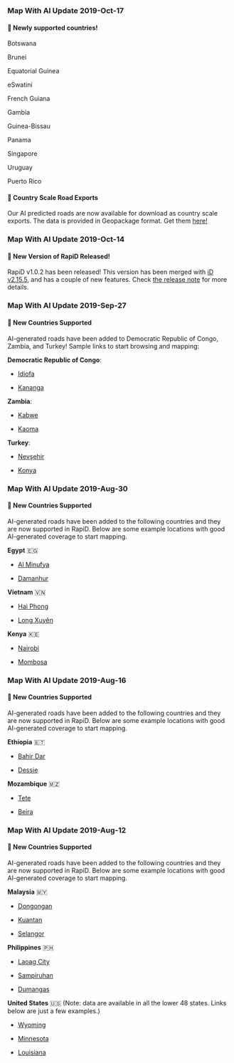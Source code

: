 ### Map With AI Update 2019-Oct-17

#### :tada: Newly supported countries!

Botswana

Brunei

Equatorial Guinea

eSwatini

French Guiana

Gambia

Guinea-Bissau

Panama

Singapore

Uruguay

Puerto Rico

#### :tada: Country Scale Road Exports

Our AI predicted roads are now available for download as country scale exports. The data is provided in Geopackage format. Get them [here!](https://github.com/facebookmicrosites/Open-Mapping-At-Facebook/wiki/Available-Countries)


### Map With AI Update 2019-Oct-14

#### :tada: New Version of RapiD Released!

RapiD v1.0.2 has been released! This version has been merged with [iD v2.15.5](https://github.com/openstreetmap/iD/blob/master/CHANGELOG.md#2155), and has a couple of new features. Check [the release note](https://github.com/facebookincubator/RapiD/releases/tag/rapid-v1.0.2) for more details.

### Map With AI Update 2019-Sep-27

#### :tada: New Countries Supported

AI-generated roads have been added to Democratic Republic of Congo, Zambia, and Turkey! Sample links to start browsing and mapping:

**Democratic Republic of Congo**:

* [Idiofa](https://mapwith.ai/rapid#background=Maxar-FB&disable_features=boundaries&map=16.10/-4.96569/19.56986)

* [Kananga](https://mapwith.ai/rapid#background=Maxar-FB&disable_features=boundaries&map=17.00/-5.91754/22.43409)

**Zambia**:

* [Kabwe](https://mapwith.ai/rapid#background=Maxar-FB&disable_features=boundaries&map=16.00/-14.4705/28.4376)

* [Kaoma](https://mapwith.ai/rapid#background=Maxar-FB&disable_features=boundaries&map=16.00/-14.8122/24.7940)

**Turkey**:

* [Nevşehir](https://mapwith.ai/rapid#background=Maxar-FB&disable_features=boundaries&map=17.00/38.62613/34.71397)

* [Konya](https://mapwith.ai/rapid#background=Maxar-FB&disable_features=boundaries&map=16.16/38.03435/33.07530)

### Map With AI Update 2019-Aug-30

#### :tada: New Countries Supported

AI-generated roads have been added to the following countries and they are now supported in RapiD. Below are some example locations with good AI-generated coverage to start mapping.

**Egypt** :egypt:

* [Al Minufya](https://mapwith.ai/rapid#background=Maxar-FB&disable_features=boundaries&id=w94172900&map=16.70/30.55540/31.01368)

* [Damanhur](https://mapwith.ai/rapid#background=Maxar-FB&disable_features=boundaries&id=n299499376&map=16.49/31.03644/30.46920)

**Vietnam** :vietnam:

* [Hai Phong](https://mapwith.ai/rapid#background=Maxar-FB&disable_features=boundaries&map=16.00/20.8910/106.6702)

* [Long Xuyên](https://mapwith.ai/rapid#background=Maxar-FB&disable_features=boundaries&map=16.03/10.36448/105.43923)

**Kenya** :kenya:

* [Nairobi](https://mapwith.ai/rapid#background=Maxar-FB&disable_features=boundaries&map=13.07/-1.2387/36.8042)

* [Mombosa](https://mapwith.ai/rapid#background=Maxar-FB&disable_features=boundaries&map=16.00/-4.05437/39.66727)

### Map With AI Update 2019-Aug-16

#### :tada: New Countries Supported

AI-generated roads have been added to the following countries and they are now supported in RapiD. Below are some example locations with good AI-generated coverage to start mapping.

**Ethiopia** :ethiopia:

* [Bahir Dar](https://mapwith.ai/rapid#background=Maxar-FB&disable_features=boundaries&map=16.00/11.5827/37.3943)

* [Dessie](https://mapwith.ai/rapid#background=Maxar-FB&disable_features=boundaries&map=16.00/11.1232/39.6337)

**Mozambique** :mozambique:

* [Tete](https://mapwith.ai/rapid#background=Maxar-FB&disable_features=boundaries&map=16.00/-16.1524/33.6041)

* [Beira](https://mapwith.ai/rapid#background=Maxar-FB&disable_features=boundaries&map=16.00/-19.8325/34.8883)


### Map With AI Update 2019-Aug-12

#### :tada: New Countries Supported

AI-generated roads have been added to the following countries and they are now supported in RapiD. Below are some example locations with good AI-generated coverage to start mapping.

**Malaysia** :malaysia:

* [Dongongan](https://mapwith.ai/rapid#background=Maxar-FB&disable_features=boundaries&map=16.00/5.8714/116.0837)

* [Kuantan](https://mapwith.ai/rapid#background=Maxar-FB&disable_features=boundaries&map=16.01/3.79139/103.25201)

* [Selangor](https://mapwith.ai/rapid#background=Maxar-FB&disable_features=boundaries&map=16.00/3.1475/101.4154)

**Philippines** :philippines:

* [Laoag City](https://mapwith.ai/rapid#background=Maxar-FB&disable_features=boundaries&map=16.00/18.1859/120.5808)

* [Sampiruhan](https://mapwith.ai/rapid#background=Maxar-FB&disable_features=boundaries&map=16.93/14.22065/121.17985)

* [Dumangas](https://mapwith.ai/rapid#background=Maxar-FB&disable_features=boundaries&map=16.31/10.81954/122.70940)

**United States** :us: (Note: data are available in all the lower 48 states. Links below are just a few examples.)

* [Wyoming](https://mapwith.ai/rapid#background=Maxar-FB&disable_features=boundaries&map=16.00/41.1493/-104.8316)

* [Minnesota](https://mapwith.ai/rapid#background=Maxar-FB&disable_features=boundaries&map=16.58/45.56126/-94.32213)

* [Louisiana](https://mapwith.ai/rapid#background=Maxar-FB&disable_features=boundaries&map=16.59/30.47076/-91.17040)
